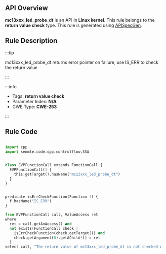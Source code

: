 ---
---


## API Overview
**mc13xxx_led_probe_dt** is an API in **Linux kernel**. This rule belongs to the **return value check** type. This rule is generated using [APISpecGen](../../tools/APISpecGen).
## Rule Description

:::tip

mc13xxx_led_probe_dt returns error pointer on failure, use IS_ERR to check the return value

:::

:::info

- Tags: **return value check**
- Parameter Index: **N/A**
- CWE Type: **CWE-253**

:::

## Rule Code
```python

import cpp
import semmle.code.cpp.controlflow.SSA


class EVPFunctionCall extends FunctionCall {
  EVPFunctionCall() {
    this.getTarget().hasName("mc13xxx_led_probe_dt")
  }
}


predicate isErrCheckFunction(Function f) {
  f.hasName("IS_ERR") 
}

from EVPFunctionCall call, ValueAccess ret
where
  ret = call.getAnAccess() and
  not exists(FunctionCall check |
    isErrCheckFunction(check.getTarget()) and
    check.getArgument(0).getAChild*() = ret
  )
select call, "The return value of mc13xxx_led_probe_dt is not checked with IS_ERR."
    
```